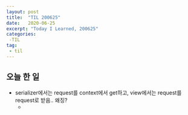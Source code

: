 ```yaml
---
layout: post
title:  "TIL 200625"
date:   2020-06-25
excerpt: "Today I Learned, 200625"
categories: 
 -TIL
tag:
 - til
---
```


## 오늘 한 일

* serializer에서는 request를 context에서 get하고, view에서는 request를 request로 받음.. 왜징?
    * [](https://chohyeonkeun.github.io/2019/05/25/190525-django-Email-login/)